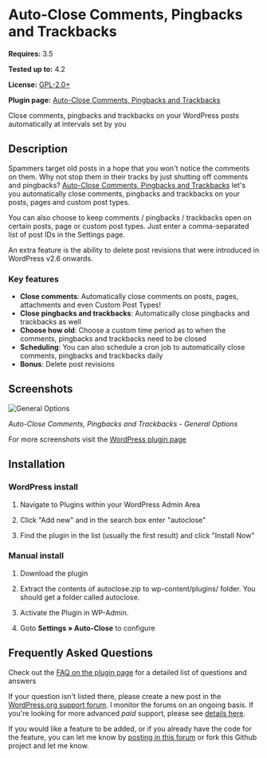 ﻿# Auto-Close Comments, Pingbacks and Trackbacks

__Requires:__ 3.5

__Tested up to:__ 4.2

__License:__ [GPL-2.0+](http://www.gnu.org/licenses/gpl-2.0.html)

__Plugin page:__ <a href="http://ajaydsouza.com/wordpress/plugins/autoclose/">Auto-Close Comments, Pingbacks and Trackbacks</a>

Close comments, pingbacks and trackbacks on your WordPress posts automatically at intervals set by you

## Description

Spammers target old posts in a hope that you won't notice the comments on them. Why not stop them in their tracks by just shutting off comments and pingbacks? <a href="http://ajaydsouza.com/wordpress/plugins/autoclose/">Auto-Close Comments, Pingbacks and Trackbacks</a> let's you automatically close comments, pingbacks and trackbacks on your posts, pages and custom post types.

You can also choose to keep comments / pingbacks / trackbacks open on certain posts, page or custom post types. Just enter a comma-separated list of post IDs in the Settings page.

An extra feature is the ability to delete post revisions that were introduced in WordPress v2.6 onwards.


### Key features

* **Close comments**: Automatically close comments on posts, pages, attachments and even Custom Post Types!
* **Close pingbacks and trackbacks**: Automatically close pingbacks and trackbacks as well
* **Choose how old**: Choose a custom time period as to when the comments, pingbacks and trackbacks need to be closed
* **Scheduling**: You can also schedule a cron job to automatically close comments, pingbacks and trackbacks daily
* **Bonus**: Delete post revisions


## Screenshots
![General Options](https://raw.github.com/ajaydsouza/autoclose/master/assets/screenshot-1.png)

_Auto-Close Comments, Pingbacks and Trackbacks - General Options_

For more screenshots visit the <a href="http://wordpress.org/plugins/autoclose/screenshots/">WordPress plugin page</a>


## Installation

### WordPress install
1. Navigate to Plugins within your WordPress Admin Area

2. Click "Add new" and in the search box enter "autoclose"

3. Find the plugin in the list (usually the first result) and click "Install Now"

### Manual install
1. Download the plugin

2. Extract the contents of autoclose.zip to wp-content/plugins/ folder. You should get a folder called autoclose.

3. Activate the Plugin in WP-Admin. 

4. Goto **Settings &raquo; Auto-Close** to configure


## Frequently Asked Questions

Check out the <a href="http://wordpress.org/plugins/autoclose/faq/">FAQ on the plugin page</a> for a detailed list of questions and answers

If your question isn't listed there, please create a new post in the <a href="http://wordpress.org/support/plugin/autoclose">WordPress.org support forum</a>. I monitor the forums on an ongoing basis. If you're looking for more advanced _paid_ support, please see <a href="http://ajaydsouza.com/support/">details here</a>.

If you would like a feature to be added, or if you already have the code for the feature, you can let me know by <a href="http://wordpress.org/support/plugin/autoclose">posting in this forum</a> or fork this Github project and let me know.
